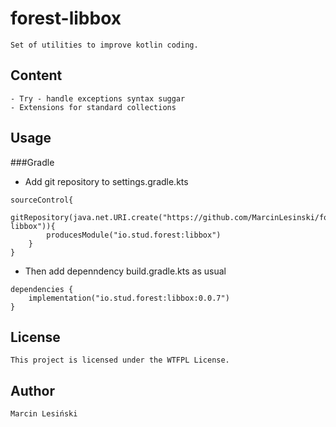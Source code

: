 # forest-libbox

	Set of utilities to improve kotlin coding.
	
## Content
	- Try - handle exceptions syntax suggar
	- Extensions for standard collections
	

## Usage

###Gradle

- Add git repository to settings.gradle.kts
```
sourceControl{
    gitRepository(java.net.URI.create("https://github.com/MarcinLesinski/forest-libbox")){
        producesModule("io.stud.forest:libbox")
    }
}
```
- Then add depenndency build.gradle.kts as usual
```
dependencies {
	implementation("io.stud.forest:libbox:0.0.7")
}
```

## License
	This project is licensed under the WTFPL License.

## Author
	Marcin Lesiński
	
